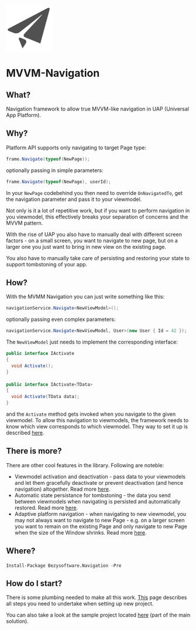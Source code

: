 ![Logo](/art/logo.128x128.png)

# MVVM-Navigation

## What?
Navigation framework to allow true MVVM-like navigation in UAP (Universal App Platform).

## Why?

Platform API supports only navigating to target Page type:
```csharp
frame.Navigate(typeof(NewPage));
```

optionally passing in simple parameters:

```csharp
frame.Navigate(typeof(NewPage), userId);
```

In your `NewPage` codebehind you then need to override `OnNavigatedTo`, get the navigation parameter and pass it to your viewmodel.

Not only is it a lot of repetitive work, but if you want to perform navigation in you viewmodel, this effectively breaks your separation of concerns and the MVVM pattern. 

With the rise of UAP you also have to manually deal with different screen factors - on a small screen, you want to navigate to new page, but on a larger one you just want to bring in new view on the existing page.

You also have to manually take care of persisting and restoring your state to support tombstoning of your app. 

## How?

With the MVMM Navigation you can just write something like this:

```csharp
navigationService.Navigate<NewViewModel>();
```

optionally passing even complex parameters:

```csharp
navigationService.Navigate<NewViewModel, User>(new User { Id = 42 });
```

The `NewViewModel` just needs to implement the corresponding interface:

```csharp
public interface IActivate
{
  void Activate();
}

public interface IActivate<TData>
{
  void Activate(TData data);
}
```

and the `Activate` method gets invoked when you navigate to the given viewmodel. To allow this navigation to viewmodels, the framework needs to know which view corresponds to which viewmodel. They way to set it up is described [here](doc/view-lookup.md).

## There is more?

There are other cool features in the library. Following are noteble:

* Viewmodel activation and deactivation - pass data to your viewmodels and let them gracefully deactivate or prevent deactivation (and hence navigation) altogether. Read more [here](doc/activation-deactivation.md). 
* Automatic state persistance for tombstoning - the data you send between viewmodels when navigating is persisted and automatically restored. Read more [here](doc/state-persistence.md).
* Adaptive platform navigation - when navigating to new viewmodel, you may not always want to navigate to new Page - e.g. on a larger screen you want to remain on the existing Page and only navigate to new Page when the size of the Window shrinks. Read more [here](doc/adaptive-navigation.md).

## Where?

`Install-Package Bezysoftware.Navigation -Pre`

## How do I start?

There is some plumbing needed to make all this work. [This](doc/plumbing.md) page describes all steps you need to undertake when setting up new project.

You can also take a look at the sample project located [here](src/) (part of the main solution). 
